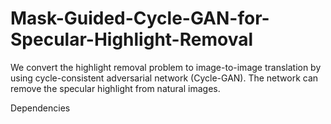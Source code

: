 # Mask-Guided-Cycle-GAN-for-Specular-Highlight-Removal
We convert the highlight removal problem to image-to-image translation by using cycle-consistent adversarial network (Cycle-GAN). The network can remove the specular highlight from natural images.

Dependencies
